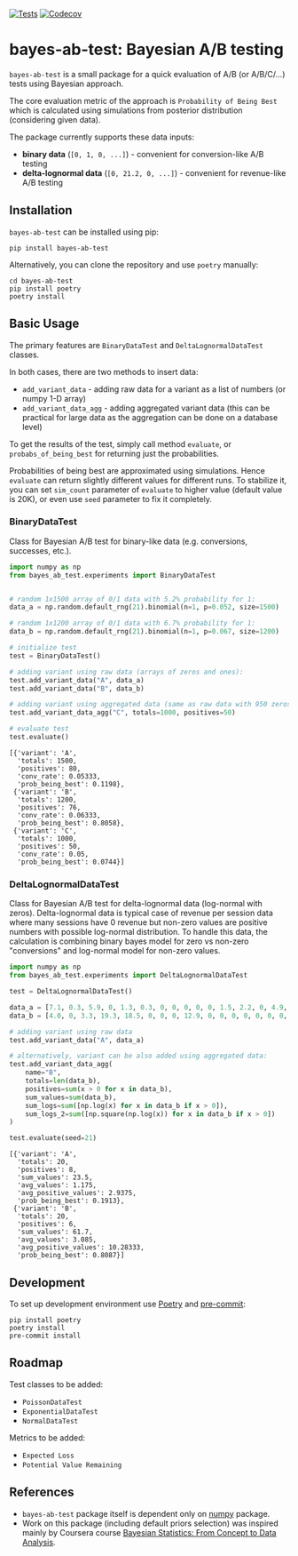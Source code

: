 [![Tests](https://github.com/Matt52/bayes-ab-test/workflows/Tests/badge.svg)](https://github.com/Matt52/bayes-ab-test/actions?workflow=Tests)
[![Codecov](https://codecov.io/gh/Matt52/bayes-ab-test/branch/main/graph/badge.svg?token=667K54UO8K)](https://codecov.io/gh/Matt52/bayes-ab-test)
# bayes-ab-test: Bayesian A/B testing
`bayes-ab-test` is a small package for a quick evaluation of A/B (or A/B/C/...) tests using Bayesian approach.

The core evaluation metric of the approach is `Probability of Being Best` which is calculated using simulations
from posterior distribution (considering given data).

The package currently supports these data inputs:
- **binary data** (`[0, 1, 0, ...]`) - convenient for conversion-like A/B testing
- **delta-lognormal data** (`[0, 21.2, 0, ...]`) - convenient for revenue-like A/B testing


## Installation
`bayes-ab-test` can be installed using pip:
```console
pip install bayes-ab-test
```
Alternatively, you can clone the repository and use `poetry` manually:
```console
cd bayes-ab-test
pip install poetry
poetry install
```

## Basic Usage
The primary features are `BinaryDataTest` and `DeltaLognormalDataTest` classes.

In both cases, there are two methods to insert data:
- `add_variant_data` - adding raw data for a variant as a list of numbers (or numpy 1-D array)
- `add_variant_data_agg` - adding aggregated variant data (this can be practical for large data as the aggregation can be done on a database level)

To get the results of the test, simply call method `evaluate`, or `probabs_of_being_best` for returning just the probabilities.

Probabilities of being best are approximated using simulations. Hence `evaluate` can return slightly different
values for different runs. To stabilize it, you can set `sim_count` parameter of `evaluate` to higher value
(default value is 20K), or even use `seed` parameter to fix it completely.


### BinaryDataTest
Class for Bayesian A/B test for binary-like data (e.g. conversions, successes, etc.).

```python
import numpy as np
from bayes_ab_test.experiments import BinaryDataTest


# random 1x1500 array of 0/1 data with 5.2% probability for 1:
data_a = np.random.default_rng(21).binomial(n=1, p=0.052, size=1500)

# random 1x1200 array of 0/1 data with 6.7% probability for 1:
data_b = np.random.default_rng(21).binomial(n=1, p=0.067, size=1200)

# initialize test
test = BinaryDataTest()

# adding variant using raw data (arrays of zeros and ones):
test.add_variant_data("A", data_a)
test.add_variant_data("B", data_b)

# adding variant using aggregated data (same as raw data with 950 zeros and 50 ones):
test.add_variant_data_agg("C", totals=1000, positives=50)

# evaluate test
test.evaluate()
```

    [{'variant': 'A',
      'totals': 1500,
      'positives': 80,
      'conv_rate': 0.05333,
      'prob_being_best': 0.1198},
     {'variant': 'B',
      'totals': 1200,
      'positives': 76,
      'conv_rate': 0.06333,
      'prob_being_best': 0.8058},
     {'variant': 'C',
      'totals': 1000,
      'positives': 50,
      'conv_rate': 0.05,
      'prob_being_best': 0.0744}]

### DeltaLognormalDataTest
Class for Bayesian A/B test for delta-lognormal data (log-normal with zeros).
Delta-lognormal data is typical case of revenue per session data where many sessions have 0 revenue
but non-zero values are positive numbers with possible log-normal distribution.
To handle this data, the calculation is combining binary bayes model for zero vs non-zero
"conversions" and log-normal model for non-zero values.

```python
import numpy as np
from bayes_ab_test.experiments import DeltaLognormalDataTest

test = DeltaLognormalDataTest()

data_a = [7.1, 0.3, 5.9, 0, 1.3, 0.3, 0, 0, 0, 0, 0, 1.5, 2.2, 0, 4.9, 0, 0, 0, 0, 0]
data_b = [4.0, 0, 3.3, 19.3, 18.5, 0, 0, 0, 12.9, 0, 0, 0, 0, 0, 0, 0, 0, 3.7, 0, 0]

# adding variant using raw data 
test.add_variant_data("A", data_a)

# alternatively, variant can be also added using aggregated data:
test.add_variant_data_agg(
    name="B",
    totals=len(data_b),
    positives=sum(x > 0 for x in data_b),
    sum_values=sum(data_b),
    sum_logs=sum([np.log(x) for x in data_b if x > 0]),
    sum_logs_2=sum([np.square(np.log(x)) for x in data_b if x > 0])
)

test.evaluate(seed=21)
```

    [{'variant': 'A',
      'totals': 20,
      'positives': 8,
      'sum_values': 23.5,
      'avg_values': 1.175,
      'avg_positive_values': 2.9375,
      'prob_being_best': 0.1913},
     {'variant': 'B',
      'totals': 20,
      'positives': 6,
      'sum_values': 61.7,
      'avg_values': 3.085,
      'avg_positive_values': 10.28333,
      'prob_being_best': 0.8087}]

## Development
To set up development environment use [Poetry](https://python-poetry.org/) and [pre-commit](https://pre-commit.com):
```console
pip install poetry
poetry install
pre-commit install
```

## Roadmap

Test classes to be added:
- `PoissonDataTest`
- `ExponentialDataTest`
- `NormalDataTest`

Metrics to be added:
- `Expected Loss`
- `Potential Value Remaining`

## References
- `bayes-ab-test` package itself is dependent only on [numpy](https://numpy.org) package.
- Work on this package (including default priors selection) was inspired mainly by Coursera
course [Bayesian Statistics: From Concept to Data Analysis](https://www.coursera.org/learn/bayesian-statistics).
